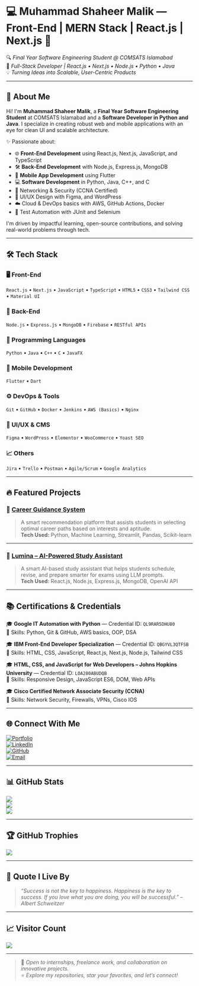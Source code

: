 # 💻 Muhammad Shaheer Malik — Front-End | MERN Stack | React.js | Next.js 🚀

🔍 *Final Year Software Engineering Student @ COMSATS Islamabad*  
🧠 *Full-Stack Developer | React.js • Next.js • Node.js • Python • Java*  
💡 *Turning Ideas into Scalable, User-Centric Products*

---

## 👋 About Me

Hi! I'm **Muhammad Shaheer Malik**, a **Final Year Software Engineering Student** at COMSATS Islamabad and a **Software Developer in Python and Java**. I specialize in creating robust web and mobile applications with an eye for clean UI and scalable architecture.

✨ Passionate about:
- 🌐 **Front-End Development** using React.js, Next.js, JavaScript, and TypeScript  
- 🛠️ **Back-End Development** with Node.js, Express.js, MongoDB  
- 📱 **Mobile App Development** using Flutter  
- 💻 **Software Development** in Python, Java, C++, and C  
- 🔐 Networking & Security (CCNA Certified)  
- 🎨 UI/UX Design with Figma, and WordPress  
- ☁️ Cloud & DevOps basics with AWS, GitHub Actions, Docker  
- 🧪 Test Automation with JUnit and Selenium

I'm driven by impactful learning, open-source contributions, and solving real-world problems through tech.

---

## 🛠️ Tech Stack

### 🖥️ Front-End
`React.js` • `Next.js` • `JavaScript` • `TypeScript` • `HTML5` • `CSS3` • `Tailwind CSS` • `Material UI`

### 🔧 Back-End
`Node.js` • `Express.js` • `MongoDB` • `Firebase` • `RESTful APIs`

### 💽 Programming Languages
`Python` • `Java` • `C++` • `C` • `JavaFX`

### 📱 Mobile Development
`Flutter` • `Dart`

### ⚙️ DevOps & Tools
`Git` • `GitHub` • `Docker` • `Jenkins` • `AWS (Basics)` • `Nginx`

### 🎨 UI/UX & CMS
`Figma` • `WordPress` • `Elementor` • `WooCommerce` • `Yoast SEO`

### 📈 Others
`Jira` • `Trello` • `Postman` • `Agile/Scrum` • `Google Analytics`

---

## 🔥 Featured Projects

### 🔗 [Career Guidance System](https://github.com/malik-shaheer03/career-guidance-system)
> A smart recommendation platform that assists students in selecting optimal career paths based on interests and aptitude.  
**Tech Used:** Python, Machine Learning, Streamlit, Pandas, Scikit-learn

---

### 🔗 [Lumina – AI-Powered Study Assistant](https://github.com/malik-shaheer03/Lumina)
> A smart AI-based study assistant that helps students schedule, revise, and prepare smarter for exams using LLM prompts.  
**Tech Used:** React.js, Node.js, Express.js, MongoDB, OpenAI API

---

## 📚 Certifications & Credentials

🎓 **Google IT Automation with Python** — Credential ID: `QL9RAR5DHU80`  
📌 Skills: Python, Git & GitHub, AWS basics, OOP, DSA

🎓 **IBM Front-End Developer Specialization** — Credential ID: `QBGYVL3QTFSB`  
📌 Skills: HTML, CSS, JavaScript, React.js, Next.js, Node.js, Tailwind CSS

🎓 **HTML, CSS, and JavaScript for Web Developers – Johns Hopkins University** — Credential ID: `LOA280ABUDQB`  
📌 Skills: Responsive Design, JavaScript ES6, DOM, Web APIs

🎓 **Cisco Certified Network Associate Security (CCNA)**  
📌 Skills: Network Security, Firewalls, VPNs, Cisco IOS

---

## 🌐 Connect With Me

[![Portfolio](https://img.shields.io/badge/Portfolio-000?style=for-the-badge&logo=vercel&logoColor=white)](https://shaheer-portfolio-omega.vercel.app)  
[![LinkedIn](https://img.shields.io/badge/LinkedIn-blue?style=for-the-badge&logo=linkedin&logoColor=white)](https://www.linkedin.com/in/malik-shaheer03)  
[![GitHub](https://img.shields.io/badge/GitHub-000?style=for-the-badge&logo=github&logoColor=white)](https://github.com/malik-shaheer03)  
[![Email](https://img.shields.io/badge/Gmail-D14836?style=for-the-badge&logo=gmail&logoColor=white)](mailto:shaheermalik03@gmail.com)

---

## 📊 GitHub Stats

![](https://github-readme-stats.vercel.app/api?username=malik-shaheer03&theme=radical&show_icons=true&hide_border=false&count_private=true)<br/>
![](https://github-readme-streak-stats.herokuapp.com/?user=malik-shaheer03&theme=radical&hide_border=false)<br/>
![](https://github-readme-stats.vercel.app/api/top-langs/?username=malik-shaheer03&layout=compact&theme=radical&hide_border=false)

---

## 🏆 GitHub Trophies

![](https://github-profile-trophy.vercel.app/?username=malik-shaheer03&theme=radical&margin-w=10&no-frame=false)

---

## 💬 Quote I Live By

> *“Success is not the key to happiness. Happiness is the key to success. If you love what you are doing, you will be successful.” – Albert Schweitzer*

---

## 📈 Visitor Count

[![](https://visitcount.itsvg.in/api?id=malik-shaheer03&label=Visitors&icon=5&color=6)](https://visitcount.itsvg.in)

---

> 🚀 *Open to internships, freelance work, and collaboration on innovative projects.*  
⭐ *Explore my repositories, star your favorites, and let’s connect!*

<!-- Proudly crafted by Muhammad Shaheer Malik -->
